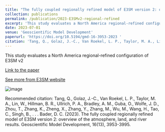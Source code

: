 ```yaml
---
title: "The fully coupled regionally refined model of E3SM version 2: overview of the atmosphere, land, and river results"
collection: publications
permalink: /publication/2023-E3SMv2-regional-refined
excerpt: 'This study evaluates a North America regional-refined configuration of E3SM v2'
date: 2023-07-01
venue: 'Geoscientific Model Development'
paperurl: 'https://doi.org/10.5194/gmd-16-3953-2023 '
citation: 'Tang, Q., Golaz, J.-C., Van Roekel, L. P., Taylor, M. A., Lin, W., Hillman, B. R., Ullrich, P. A., Bradley, A. M., Guba, O., Wolfe, J. D., Zhou, T., Zhang, K., Zheng, X., Zhang, Y., Zhang, M., Wu, M., Wang, H., Tao, C., Singh, B., . . . Bader, D. C. (2023). The fully coupled regionally refined model of E3SM version 2: overview of the atmosphere, land, and river results. Geoscientific Model Development, 16(13), 3953-3995. '
---
```

This study evaluates a North America regional-refined configuration of E3SM v2

[Link to the paper](https://doi.org/10.5194/gmd-16-3953-2023 )

[See more from E3SM website](https://e3sm.org/overview-of-the-north-american-regionally-refined-model-of-e3sm-version-2/)

![image](https://e3sm.org/wp-content/uploads/2023/08/NARRM-1-1.jpg)

Recommended citation: Tang, Q., Golaz, J.-C., Van Roekel, L. P., Taylor, M. A., Lin, W., Hillman, B. R., Ullrich, P. A., Bradley, A. M., Guba, O., Wolfe, J. D., Zhou, T., Zhang, K., Zheng, X., Zhang, Y., Zhang, M., Wu, M., Wang, H., Tao, C., Singh, B., . . . Bader, D. C. (2023). The fully coupled regionally refined model of E3SM version 2: overview of the atmosphere, land, and river results. Geoscientific Model Development, 16(13), 3953-3995. 